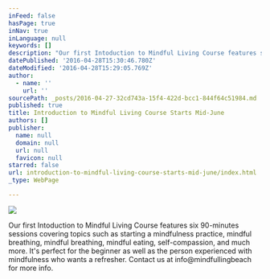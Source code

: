 ```yaml
---
inFeed: false
hasPage: true
inNav: true
inLanguage: null
keywords: []
description: "Our first Intoduction to Mindful Living Course features six 90-minutes sessions covering topics such as starting a mindfulness practice, mindful breathing, mindful breathing, mindful eating, self-compassion, and much more. It's perfect for the beginner as well as the person experienced with mindfulness who wants a refresher. Contact us at info@mindfullingbeach for more info."
datePublished: '2016-04-28T15:30:46.780Z'
dateModified: '2016-04-28T15:29:05.769Z'
author:
  - name: ''
    url: ''
sourcePath: _posts/2016-04-27-32cd743a-15f4-422d-bcc1-844f64c51984.md
published: true
title: Introduction to Mindful Living Course Starts Mid-June
authors: []
publisher:
  name: null
  domain: null
  url: null
  favicon: null
starred: false
url: introduction-to-mindful-living-course-starts-mid-june/index.html
_type: WebPage

---
```

![](https://s3-us-west-2.amazonaws.com/the-grid-img/p/a92d75d3e9a1c29aa41094a1f5e2197953cc3cce.jpg)

Our first Intoduction to Mindful Living Course features six 90-minutes sessions covering topics such as starting a mindfulness practice, mindful breathing, mindful breathing, mindful eating, self-compassion, and much more. It's perfect for the beginner as well as the person experienced with mindfulness who wants a refresher. Contact us at info@mindfullingbeach for more info.